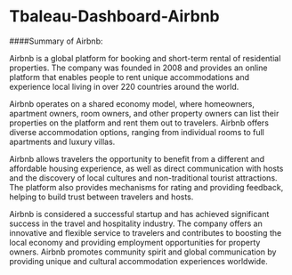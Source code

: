 # Tbaleau-Dashboard-Airbnb

####Summary of Airbnb:
<p>Airbnb is a global platform for booking and short-term rental of residential properties. The company was founded in 2008 and provides an online platform that enables people to rent unique accommodations and experience local living in over 220 countries around the world.

Airbnb operates on a shared economy model, where homeowners, apartment owners, room owners, and other property owners can list their properties on the platform and rent them out to travelers. Airbnb offers diverse accommodation options, ranging from individual rooms to full apartments and luxury villas.

Airbnb allows travelers the opportunity to benefit from a different and affordable housing experience, as well as direct communication with hosts and the discovery of local cultures and non-traditional tourist attractions. The platform also provides mechanisms for rating and providing feedback, helping to build trust between travelers and hosts.

Airbnb is considered a successful startup and has achieved significant success in the travel and hospitality industry. The company offers an innovative and flexible service to travelers and contributes to boosting the local economy and providing employment opportunities for property owners. Airbnb promotes community spirit and global communication by providing unique and cultural accommodation experiences worldwide.</p>
